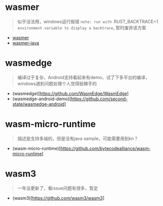 # wasmer 
> 似乎没法用，windows运行报错 `note: run with `RUST_BACKTRACE=1` environment variable to display a backtrace`, 暂时废弃该方案
- [wasmer](https://github.com/wasmerio/wasmer)
- [wasmer-java](https://github.com/wasmerio/wasmer-java)

# wasmedge 
> 编译过于复杂，Android支持看起来有demo，试了下多平台的编译，windows遇到问题处理个人觉得挺棘手的
- (wasmedge)[https://github.com/WasmEdge/WasmEdge]
- (wasmedge-android-demo)[https://github.com/second-state/wasmedge-android]

# wasm-micro-runtime
> 描述是支持多端的，但是没有java sample，可能需要用到kn？
- (wasm-micro-runtime)[https://github.com/bytecodealliance/wasm-micro-runtime]

# wasm3
> 一年没更新了，看issue问题有很多，暂定
- (wasm3)[https://github.com/wasm3/wasm3]
